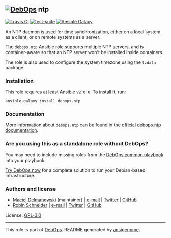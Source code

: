 ## [![DebOps](https://debops.org/images/debops-small.png)](https://debops.org) ntp

<!-- This file was generated by Ansigenome. Do not edit this file directly but
     instead have a look at the files in the ./meta/ directory. -->

[![Travis CI](https://img.shields.io/travis/debops/ansible-ntp.svg?style=flat)](https://travis-ci.org/debops/ansible-ntp)
[![test-suite](https://img.shields.io/badge/test--suite-ansible--ntp-blue.svg?style=flat)](https://github.com/debops/test-suite/tree/master/ansible-ntp/)
[![Ansible Galaxy](https://img.shields.io/badge/galaxy-debops.ntp-660198.svg?style=flat)](https://galaxy.ansible.com/debops/ntp)


An NTP daemon is used for time synchronization, either on a local system as
a client, or on remote systems as a server.

The `debops.ntp` Ansible role supports multiple NTP servers, and is
container-aware so that an NTP server won't be installed inside containers.

The role is also used to configure the system timezone using the ``tzdata``
package.

### Installation

This role requires at least Ansible `v2.0.0`. To install it, run:

```Shell
ansible-galaxy install debops.ntp
```

### Documentation

More information about `debops.ntp` can be found in the
[official debops.ntp documentation](https://docs.debops.org/en/latest/ansible/roles/ansible-ntp/docs/).



### Are you using this as a standalone role without DebOps?

You may need to include missing roles from the [DebOps common
playbook](https://github.com/debops/debops-playbooks/blob/master/playbooks/common.yml)
into your playbook.

[Try DebOps now](https://debops.org/) for a complete solution to run your Debian-based infrastructure.





### Authors and license

- [Maciej Delmanowski](https://docs.debops.org/en/latest/debops-keyring/docs/entities.html#debops-keyring-entity-drybjed) (maintainer) | [e-mail](mailto:drybjed@gmail.com) | [Twitter](https://twitter.com/drybjed) | [GitHub](https://github.com/drybjed)
- [Robin Schneider](https://docs.debops.org/en/latest/debops-keyring/docs/entities.html#debops-keyring-entity-ypid) | [e-mail](mailto:ypid@riseup.net) | [Twitter](https://twitter.com/ypid) | [GitHub](https://github.com/ypid)

License: [GPL-3.0](https://tldrlegal.com/license/gnu-general-public-license-v3-%28gpl-3%29)

***

This role is part of [DebOps](https://debops.org/). README generated by [ansigenome](https://github.com/nickjj/ansigenome/).
